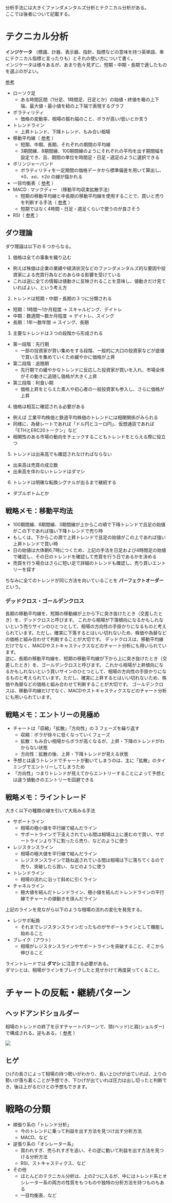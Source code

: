 分析手法には大きくファンダメンタルズ分析とテクニカル分析がある。  
ここでは後者について記載する。

# テクニカル分析

**インジケータ** （標識、計器、表示器、指針、指標などの意味を持つ英単語、単にテクニカル指標と言ったりも）とそれの使い方について書く。  
インジケータは様々あるが、あまり色々見ずに、短期・中期・長期で適したものを選ぶのがよい。

[参考](https://www.japannetbank.co.jp/investment/fx/analysis.html)

- ローソク足
  - ある時間区間（1分足、1時間足、日足とか）の始値・終値を箱の上下端、最大値・最小値を紐の上下端で表現するグラフ
- ボラティリティ
  - 価格の変動率、相場の振れ幅のこと、ボラが高い/低いとか言う
- トレンドライン
  - 上昇トレンド、下降トレンド、もみ合い相場
- 移動平均線（ [参考](https://tradelife.jp/investment/3058/) ）
  - 短期、中期、長期、それぞれの期間の平均線
  - 3期間線、8期間線、100期間線のようにそれぞれの平均を出す期間幅を設定でき、且、期間の単位を時間足・日足・週足のように選択できる
- ボリンジャーバンド
  - ボラティリティを一定期間の価格データから標準偏差を用いて算出し、±0、±σ、±2σ の線が描かれる
- 一目均衡表（ [参考](https://www.jibunbank.co.jp/products/foreign_deposit/chart/help/ichimoku/) ）
- MACD : マックディー （移動平均収束拡散手法）
  - 短期の移動平均線と中長期の移動平均線を使用することで、買いと売りを判断する手法（ [参考](https://www.jibunbank.co.jp/products/foreign_deposit/chart/help/macd/) ）
  - 短期ではなく4時間・日足・週足くらいで使うのが良さそう
- RSI（ [参考](https://www.jibunbank.co.jp/products/foreign_deposit/chart/help/rsi/) ）

## ダウ理論

ダウ理論は以下の 6 つからなる。

1. 価格は全ての事象を織り込む
  - 例えば株価は企業の業績や経済状況などのファンダメンタルズ的な要因や投資家による売買行為などのあらゆる影響を受けている
  - これは逆に全ての情報は値動きに反映されることを意味し、値動きだけ見ていればよい、という考え方
2. トレンドは短期・中期・長期の３つに分類される
  - 短期：1時間～1か月程度 -> スキャルピング、デイトレ
  - 中期：数週間～数か月程度 -> デイトレ、スイング
  - 長期：1年～数年間 -> スイング、長期
3. 主要なトレンドは３つの段階から形成される
  - 第一段階：先行期
    - 一部の投資家が買い集めをする段階、一般的に大口の投資家などが底値で買い玉を集めていくため緩やかに価格が上昇
  - 第二段階：追随期
    - 先行期での緩やかなトレンドに反応した投資家が買いを入れ、市場全体がその動きに追随し価格が大きく上昇
  - 第三段階：利食い期
    - 価格上昇をとらえた素人や初心者の一般投資家も参入し、さらに価格が上昇
4. 価格は相互に確認される必要がある
  - 例えば 工業平均株価と鉄道平均株価のトレンドには相関関係がみられる
  - 同様に、為替レートであれば「ドル円とユーロ円」、仮想通貨であれば「ETHとERC20トークン」など
  - 相関性のある市場の動向をチェックすることもトレンドをとらえる際に役立つ
5. トレンドは出来高でも確認されなければならない
  - 出来高は売買の成立数
  - 出来高を伴わないトレンドはダマシ
6. トレンドは明確な転換シグナルが出るまで継続する
  - ダブルボトムとか

## 戦略メモ：移動平均法

- 100期間線、8期間線、3期間線が上からこの順で下降トレンドで且足の始値がこの下であれば強い下降トレンドで売り時
- もしくは、下からこの潤で上昇トレンドで且足の始値がこの上であれば強い上昇トレンドで買い時
- 日の始値は大体朝6,7時につくため、上記の手法を日足および4時間足の始値で確認し、その日のトレンドを確認して売買を行う日であるかを決める
- 売買を行う場合はさらに短い足で詳細のトレンドも確認し、売り買いエントリーを探す

ちなみに全てのトレンドが同じ方法を向いていることを **パーフェクトオーダー** という。

### デッドクロス・ゴールデンクロス

長期の移動平均線を、短期の移動線が上から下に突き抜けたとき（交差したとき）を、デッドクロスと呼びます。
これから相場が下落傾向になるかもしれないという売りサインのひとつとして、相場の方向性の手掛かりになるものと考えられています。ただし、確実に下落するとはいい切れないため、株価や為替などの価格と組み合わせて判断することが大切です。
デッドクロスは、移動平均線だけでなく、MACDやストキャスティクスなどのチャート分析にも用いられています。  
逆に、長期の移動平均線を、短期の移動平均線が下から上に突き抜けたとき（交差したとき）を、ゴールデンクロスと呼びます。
これから相場が上昇傾向になるかもしれないという買いサインのひとつとして、相場の方向性の手掛かりになるものと考えられています。ただし、確実に上昇するとはいい切れないため、株価や為替などの価格と組み合わせて判断することが大切です。
ゴールデンクロスは、移動平均線だけでなく、MACDやストキャスティクスなどのチャート分析にも用いられています。

## 戦略メモ：エントリーの見極め

- チャートは「収縮」「拡散」「方向性」の 3 フェーズを繰り返す
  - 収縮：ボラが徐々に低くなっていくフェーズ
  - 拡散：もみ合い相場からボラが高くなるが、上昇・下降のトレンドがわからない状態
  - 方向性：拡散の後、上昇・下降トレンドが見える状態
- 予想とは違うトレンドでチャートが動いてしまうのは、主に「拡散」のタイミングでエントリーしてしまうため
- 「方向性」つまりトレンドが見えてからエントリーすることによって予想とは違う値動きのエントリーを回避できる

## 戦略メモ：ライントレード

大きく以下の種類の線を引いて大局みる手法

- サポートライン
  - 相場の極小値を平行線で結んだライン
  - サポートラインで下支えされている間は相場は上に進むので買い、サポートラインより下に割ったら売り、などのように使う
- レジスタンスライン
  - 相場の極大値を平行線で結んだライン
  - レジスタンスラインで跳ね返されている間は相場は下に落ちてくるので売り、突破したら買い、などのように使う
- トレンドライン
  - 相場の流れに沿って斜めに引くライン
- チャネルライン
  - 極大値を結んだトレンドライン、極小値を結んだトレンドラインの平行線でチャートの値動きを挟んだライン

上記のラインを見ながら以下のような相場の流れの変化を発見する。

- レジサポ転換
  - それまでレジスタンスラインだったものがサポートラインとして機能し始めること
- ブレイク（アウト）
  - 相場がレジスタンスラインやサポートラインを突破すること、そこから伸びること

ライントレードでは **ダマシ** に注意する必要がある。  
ダマシとは、相場がラインをブレイクしたと見せかけて再度戻ってくること。

# チャートの反転・継続パターン

## ヘッドアンドショルダー

相場のトレンドの終了を示すチャートパターンで、頭(ヘッド)と肩(ショルダー)で構成される。逆もある。（ [参考](https://toushi-kyokasho.com/head-and-shoulder/) ）

<img src="https://toushi-kyokasho.com/wp-content/uploads/2018/11/38cafe767c85512964b9418960092723.png" />


## ヒゲ

ひげの長さによって相場の持つ勢いがわかり、長い上ひげが出ていれば、上りの勢いが落ち着くことが予想でき、下ひげが出ていれば圧力は出し切ったと判断でき、後は上がるだけとの予想もできます。

# 戦略の分類

- 順張り系の「トレンド分析」
  - 今のトレンドに乗って利益を出す方法を見つけ出す分析方法
  - MACD、など
- 逆張り系の「オシレーター系」
  - 買われすぎ、売られすぎを追い、その逆に動いて利益を出す方法を見つける分析方法
  - RSI、ストキャスティクス、など
- その他
  - ほとんどのテクニカル分析は、上の2つに入るが、中にはトレンド系とオシレーター系の両方の性質をもつものや独特の分析方法を持つものもある
  - 一目均衡表、など